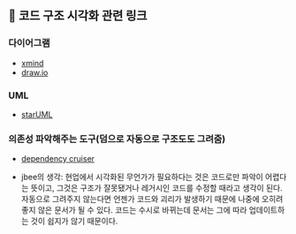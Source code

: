 ## 🔎 코드 구조 시각화 관련 링크

### 다이어그램

- [xmind](https://www.xmind.net/)
- [draw.io](https://app.diagrams.net/)

### UML

- [starUML](https://staruml.io/)


### 의존성 파악해주는 도구(덤으로 자동으로 구조도도 그려줌)
- [dependency cruiser](https://www.npmjs.com/package/dependency-cruiser)

- jbee의 생각: 현업에서 시각화된 무언가가 필요하다는 것은 코드로만 파악이 어렵다는 뜻이고, 그것은 구조가 잘못됐거나 레거시인 코드를 수정할 때라고 생각이 된다. 자동으로 그려주지 않는다면 언젠가 코드와 괴리가 발생하기 때문에 나중에 오히려 좋지 않은 문서가 될 수 있다. 코드는 수시로 바뀌는데 문서는 그에 따라 업데이트하는 것이 쉽지가 않기 때문이다.
